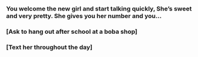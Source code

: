 ### You welcome the new girl and start talking quickly, She’s sweet and very pretty. She gives you her number and you…

### [Ask to hang out after school at a boba shop]

### [Text her throughout the day]
